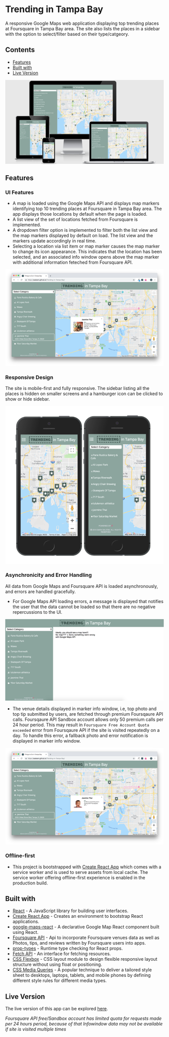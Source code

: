 # Trending in Tampa Bay
A responsive Google Maps web application displaying top trending places at Foursquare in Tampa Bay area. The site also lists the places in a sidebar with the option to select/filter based on their type/catgeory.

## Contents
- [Features](#features)
- [Built with](#built-with)
- [Live Version](#live-version)

![Layout across different screens](responsive.png)

## Features

### UI Features 
- A map is loaded using the Google Maps API and displays map markers identifying top 10 trending places at Foursquare in Tampa Bay area. The app displays those locations by default when the page is loaded.
- A list view of the set of locations fetched from Foursquare is implemented.
- A dropdown filter option is implemented to filter both the list view and the map markers displayed by default on load. The list view and the markers update accordingly in real time.
- Selecting a location via list item or map marker causes the map marker to change its icon appearance. This indicates that the location has been selected, and an associated info window opens above the map marker with additional information feteched from Foursquare API.

![infowindow showing tip and photo](selectVenue.png)

### Responsive Design
The site is mobile-first and fully responsive. The sidebar listing all the places is hidden on smaller screens and a hamburger icon can be clicked to show or hide sidebar.

![responsive sidebar](responsive-list.png)

### Asynchronicity and Error Handling
All data from Google Maps and Foursquare API is loaded asynchronously, and errors are handled gracefully.
- For Google Maps API loading errors, a message is displayed that notifies the user that the data cannot be loaded so that there are no negative repercussions to the UI.

![Google Map loading failed](gmapErr.png)

- The venue details displayed in marker info window, i.e, top photo and top tip submitted by users, are fetched through premium Foursqaure API calls. Foursqaure API Sandbox account allows only 50 premium calls per 24 hour period. This may result in `Foursquare Free Account Quota exceeded` error from Foursqaure API if the site is visited repeatedly on a day. To handle this error, a fallback photo and error notification is displayed in marker info window.

![Fallback data in info window](fallbackinfowindow.png)

### Offline-first
- This project is bootstrapped with [Create React App](https://github.com/facebookincubator/create-react-app) which comes with a service worker and is used to serve assets from local cache. The service worker offering offline-first experience is enabled in the production build.

## Built with
- [React](https://reactjs.org/) - A JavaScript library for building user interfaces.
- [Create React App](https://github.com/facebookincubator/create-react-app) - Creates an environment to bootstrap React applications.
- [google-maps-react](https://www.npmjs.com/package/google-maps-react) - A declarative Google Map React component built using React.
- [Foursquare API](https://developer.foursquare.com/docs/api) - Api to incorporate Foursquare venues data as well as Photos, tips, and reviews written by Foursquare users into apps.
- [prop-types](https://www.npmjs.com/package/prop-types) - Runtime type checking for React props.
- [Fetch API](https://developer.mozilla.org/en-US/docs/Web/API/Fetch_API) - An interface for fetching resources.
- [CSS Flexbox](https://www.w3schools.com/css/css3_flexbox.asp) - CSS layout module to design flexible responsive layout structure without using float or positioning.
- [CSS Media Queries](https://www.w3schools.com/css/css3_mediaqueries.asp) - A popular technique to deliver a tailored style sheet to desktops, laptops, tablets, and mobile phones by defining different style rules for different media types.

## Live Version
The live version of this app can be explored [here](https://ssaleem.github.io/Trending-in-Tampa-Bay).

_Foursquare API free/Sandbox account has limited quota for requests made per 24 hours period, because of that Infowindow data may not be available if site is visited  multiple times_

<!-- ## How to run locally
To test the project without service worker.
- Install all project dependencies with `npm install`
- Start the application server with `npm start`

To see service worker in action
- Run `npm run build`
- Run `serve -s build`
- Navigate to `http://localhost:5000/` -->


